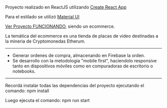 Proyecto realizado en ReactJS utilizando [Create React App](https://es.reactjs.org/)

Para el estilado se utilizó [Material UI](https://material-ui.com/es/)

[Ver Proyecto FUNCIONANDO](https://emmanuel3240.github.io/), siendo un ecommerce.

La temática del ecommerce es una tienda de placas de video destinadas a la mineria de Cryptomonedas Etherum.

* ** *** **** ***** **** *** ** * 

* Generar ordenes de compra, almacenando en Firebase la orden. 
* Se desarrollo con la metodología "mobile first", haciendolo responsive tanto en dispositivos móviles como en compuradoras de escritorio o notebooks.

* ** *** **** ***** **** *** ** * 

Recordá instalar todas las dependencias del proyecto ejecutando el comando: npm install

Luego ejecuta el comando: npm run start